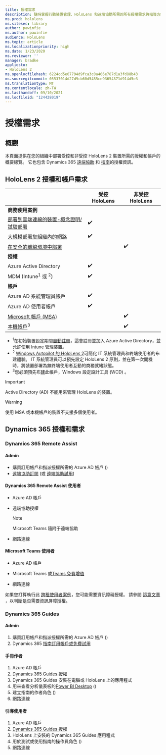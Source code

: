 ```yaml
---
title: 授權需求
description: 隨時掌握行動裝置管理、HoloLens 和遠端協助所需的所有授權需求與指導方針。
ms.prod: hololens
ms.sitesec: library
author: pawinfie
ms.author: pawinfie
audience: HoloLens
ms.topic: article
ms.localizationpriority: high
ms.date: 1/23/2020
ms.reviewer: ''
manager: bradke
appliesto:
- HoloLens 2
ms.openlocfilehash: 6224cd5e07794d9fca3c0a406e787d1a3fd88b43
ms.sourcegitcommit: 05537014d27d9cb60d5485ce93654371d914d5e3
ms.translationtype: MT
ms.contentlocale: zh-TW
ms.lasthandoff: 09/10/2021
ms.locfileid: "124428019"
---
```

# <a name="license-requirements"></a>授權需求

## <a name="overview"></a>概觀
本頁面提供在您的組織中部署受控和非受控 HoloLens 2 裝置所需的授權和帳戶的概要總覽。 它也包含 Dynamics 365 [遠端協助](#dynamics-365-remote-assist) 和 [指南](#dynamics-365-guides)的授權資訊。

## <a name="hololens-2-license-and-account-requirements"></a>HoloLens 2 授權和帳戶需求

 
|       &nbsp;      | 受控 HoloLens | 非受控 HoloLens |
|-------------------|-----------------|---------------------|
| **商務使用案例** | | |
| [部署到雲端連線的裝置-概念證明/試驗部署](hololens-requirements.md#scenario-a-deploy-to-cloud-connected-devices)  | ✔️| |
| [大規模部署您組織內的網路](hololens-requirements.md#scenario-b-deploy-inside-your-organizations-network) | ✔️| |
| [在安全的離線環境中部署](hololens-requirements.md#scenario-c-deploy-in-secure-offline-environment) | | ✔️ |
| **授權** | | |
| Azure Active Directory | ✔️ | |
| MDM (Intune<sup>1</sup> 或 <sup>2</sup>)  | ✔️  | |
| **帳戶** |  | |
| Azure AD 系統管理員帳戶 | ✔️ |  |
| Azure AD 使用者帳戶 | ✔️ | |
| [Microsoft 帳戶 (MSA) ](/windows/security/identity-protection/access-control/microsoft-accounts)| | ✔️ |
| [本機帳戶](/windows/security/identity-protection/access-control/local-accounts)<sup>3</sup> | | ✔️ |
- <sup>1</sup>在初始裝置設定期間[自動註冊](/mem/intune/enrollment/windows-enroll#enable-windows-10-automatic-enrollment)，這會註冊並加入 Azure Active Directory，並允許使用 Intune 管理裝置。
- <sup>2</sup> [Windows Autopilot 的 HoloLens 2](hololens2-autopilot.md)可簡化 IT 系統管理員和終端使用者的布建體驗。 IT 系統管理員可以預先設定 HoloLens 2 原則，並在第一次開機時，將裝置部署為無終端使用者互動的商務就緒狀態。
- <sup>3</sup>您必須預先布[建](hololens-provisioning.md#provisioning-package-hololens-wizard)此帳戶，Windows 設定設計工具 (WCD) 。

> [!IMPORTANT]
> Active Directory (AD) 不能用來管理 HoloLens 的裝置。
 
> [!WARNING]
> 使用 MSA 或本機帳戶的裝置不支援多個使用者。

## <a name="dynamics-365-licensing-and-requirements"></a>Dynamics 365 授權和需求

### <a name="dynamics-365-remote-assist"></a>Dynamics 365 Remote Assist 

#### <a name="admin"></a>Admin

- 購買訂用帳戶和指派授權所需的 Azure AD 帳戶 () 
- [遠端協助訂閱](/dynamics365/mixed-reality/remote-assist/buy-and-deploy-remote-assist) (或 [遠端協助試用](/dynamics365/mixed-reality/remote-assist/try-remote-assist)) 
    
#### <a name="dynamics-365-remote-assist-user"></a>Dynamics 365 Remote Assist 使用者

- Azure AD 帳戶

- 遠端協助授權 

  > [!NOTE]
  > Microsoft Teams 隨附于遠端協助

- 網路連線

#### <a name="microsoft-teams-user"></a>Microsoft Teams 使用者

- Azure AD 帳戶

- Microsoft Teams 或[Teams 免費增值](https://products.office.com/microsoft-teams/free)

- 網路連線

如果您打算執行此 [跨租使用者案例](/dynamics365/mixed-reality/remote-assist/cross-tenant-overview#scenario-2-leasing-services-to-other-tenants)，您可能需要資訊障礙授權。 請參閱 [這篇文章](/dynamics365/mixed-reality/remote-assist/cross-tenant-licensing-implementation#step-1-determine-if-information-barriers-are-necessary) ，以判斷是否需要資訊屏障授權。

### <a name="dynamics-365-guides"></a>Dynamics 365 Guides 

#### <a name="admin"></a>Admin

1. 購買訂用帳戶和指派授權所需的 Azure AD 帳戶 () 
2. Dynamics 365 [指南訂用帳戶或免費試用](/dynamics365/mixed-reality/guides/setup-step-one)

#### <a name="guides-author"></a>手冊作者

1. Azure AD 帳戶
1. [Dynamics 365 Guides 授權](/dynamics365/mixed-reality/guides/requirements)
1. Dynamics 365 Guides 安裝在電腦或 HoloLens 上的應用程式
1. 用來查看分析儀表板的[Power BI Desktop](https://powerbi.microsoft.com/desktop/) () 
1. 建立指南的作者角色 () 
1. 網路連線

#### <a name="guides-user"></a>引導使用者

1. Azure AD 帳戶
1. [Dynamics 365 Guides 授權](/dynamics365/mixed-reality/guides/requirements)
1. HoloLens 上安裝的 Dynamics 365 Guides 應用程式
1. 用於測試或使用指南的操作員角色 () 
1. 網路連線
